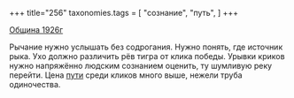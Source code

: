 +++
title="256"
taxonomies.tags = [
 "сознание",
 "путь",
]
+++

[Община 1926г](/agni/1926)

Рычание нужно услышать без содрогания. Нужно понять, где источник рыка. Ухо должно различить рёв тигра от клика победы. Урывки криков нужно напряжённо людским сознанием оценить, ту шумливую реку перейти. Цена [пути](/tags/путь) среди кликов много выше, нежели труба одиночества.   


